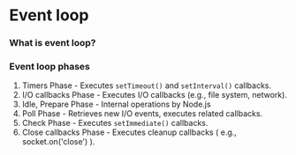 # Event loop

### What is event loop?

### Event loop phases

1. Timers Phase - Executes `setTimeout()` and `setInterval()` callbacks.
2. I/O callbacks Phase - Executes I/O callbacks (e.g., file system, network).
3. Idle, Prepare Phase - Internal operations by Node.js
4. Poll Phase - Retrieves new I/O events, executes related callbacks.
5. Check Phase - Executes `setImmediate()` callbacks.
6. Close callbacks Phase - Executes cleanup callbacks ( e.g., socket.on('close') ).
